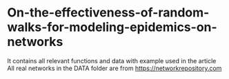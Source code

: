 # On-the-effectiveness-of-random-walks-for-modeling-epidemics-on-networks
It contains all relevant functions and data with example used in the article
All real networks in the DATA folder are from https://networkrepository.com
